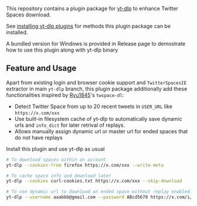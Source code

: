 This repository contains a plugin package for [yt-dlp](https://github.com/yt-dlp/yt-dlp#readme) to enhance Twitter Spaces download.

See [installing yt-dlp plugins](https://github.com/yt-dlp/yt-dlp#installing-plugins) for methods this plugin package can be installed.

A bundled version for Windows is provided in Release page to demostrate how to use this plugin along with yt-dlp binary

## Feature and Usage

Apart from existing login and browser cookie support and `TwitterSpacesIE` extractor in main `yt-dlp` branch, this plugin package additionally add these functionalities inspired by [Ryu1845](https://github.com/Ryu1845)'s `twspace-dl`:
- Detect Twitter Space from up to 20 recent tweets in `USER_URL` like `https://x.com/xxx`
- Use built-in filesystem cache of yt-dlp to automatically save dynamic urls and `info_dict` for later retrival of replays.
- Allows manually assign dynamic url or master url for ended spaces that do not have replays

Install this plugin and use yt-dlp as usual
```bash
# To download spaces within an account
yt-dlp --cookies-from firefox https://x.com/xxx --write-meta

# To cache space info and download later
yt-dlp --cookies curl-cookies.txt https://x.com/xxx --skip-download

# To use dynamic url to download an ended space without replay enabled
yt-dlp --username aaabbb@gmail.com --password ABcd5678 https://x.com/i/spaces/xxxxx --TwitterSpaces:dynamic_url "https://xxxx/xxx.../audio-space/dynamic_playlist.m3u8?type=live"
```
